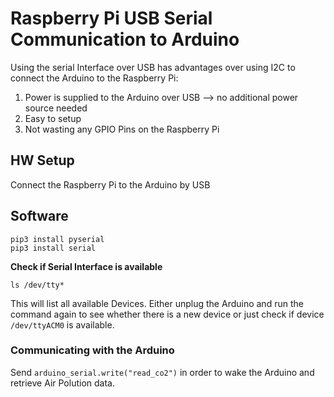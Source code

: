 # Raspberry Pi USB Serial Communication to Arduino

Using the serial Interface over USB has advantages over using I2C to connect the Arduino to the Raspberry Pi:

1. Power is supplied to the Arduino over USB --> no additional power source needed
2. Easy to setup
3. Not wasting any GPIO Pins on the Raspberry Pi

## HW Setup
Connect the Raspberry Pi to the Arduino by USB

## Software
```
pip3 install pyserial
pip3 install serial
```

**Check if Serial Interface is available**
```
ls /dev/tty*
```

This will list all available Devices. Either unplug the Arduino and run the command again to see whether there is a new device or just check if device `/dev/ttyACM0` is available.

### Communicating with the Arduino

Send `arduino_serial.write("read_co2")` in order to wake the Arduino and retrieve Air Polution data.